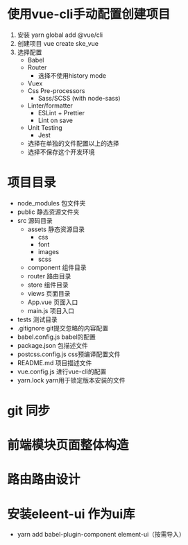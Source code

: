 # 使用vue-cli手动配置创建项目
1. 安装
  yarn global add @vue/cli
2. 创建项目
  vue create ske_vue 
3. 选择配置
   - Babel
   - Router
     - 选择不使用history mode
   - Vuex
   - Css Pre-processors
     - Sass/SCSS (with node-sass)
   - Linter/formatter
     - ESLint + Prettier
     - Lint on save
   - Unit Testing
     - Jest
   - 选择在单独的文件配置以上的选择
   - 选择不保存这个开发环境

# 项目目录
  - node_modules 包文件夹
  - public 静态资源文件夹
  - src 源码目录
    - assets 静态资源目录
      - css
      - font
      - images
      - scss
    - component 组件目录
    - router 路由目录 
    - store 组件目录
    - views 页面目录
    - App.vue 页面入口
    - main.js 项目入口
  - tests 测试目录
  - .gitignore git提交忽略的内容配置
  - babel.config.js babel的配置
  - package.json 包描述文件
  - postcss.config.js css预编译配置文件
  - README.md 项目描述文件
  - vue.config.js 进行vue-cli的配置
  - yarn.lock yarn用于锁定版本安装的文件

# git 同步


# 前端模块页面整体构造

# 路由路由设计

# 安装eleent-ui 作为ui库
  - yarn add babel-plugin-component element-ui（按需导入）


